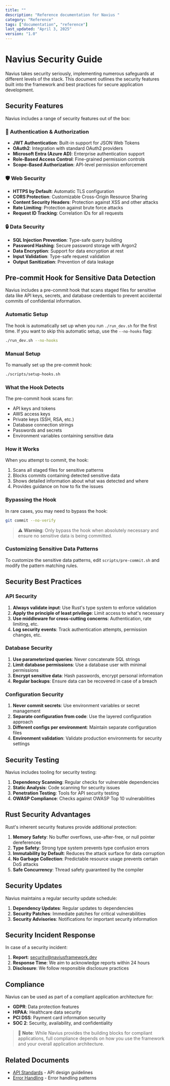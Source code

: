 ```yaml
---
title: ""
description: "Reference documentation for Navius "
category: "Reference"
tags: ["documentation", "reference"]
last_updated: "April 3, 2025"
version: "1.0"
---
```


# Navius Security Guide

Navius takes security seriously, implementing numerous safeguards at different levels of the stack. This document outlines the security features built into the framework and best practices for secure application development.

## Security Features

Navius includes a range of security features out of the box:

### 🔐 Authentication & Authorization

- **JWT Authentication**: Built-in support for JSON Web Tokens
- **OAuth2**: Integration with standard OAuth2 providers
- **Microsoft Entra (Azure AD)**: Enterprise authentication support
- **Role-Based Access Control**: Fine-grained permission controls
- **Scope-Based Authorization**: API-level permission enforcement

### 🛡️ Web Security

- **HTTPS by Default**: Automatic TLS configuration
- **CORS Protection**: Customizable Cross-Origin Resource Sharing
- **Content Security Headers**: Protection against XSS and other attacks
- **Rate Limiting**: Protection against brute force attacks
- **Request ID Tracking**: Correlation IDs for all requests

### 🔒 Data Security

- **SQL Injection Prevention**: Type-safe query building
- **Password Hashing**: Secure password storage with Argon2
- **Data Encryption**: Support for data encryption at rest
- **Input Validation**: Type-safe request validation
- **Output Sanitization**: Prevention of data leakage

## Pre-commit Hook for Sensitive Data Detection

Navius includes a pre-commit hook that scans staged files for sensitive data like API keys, secrets, and database credentials to prevent accidental commits of confidential information.

### Automatic Setup

The hook is automatically set up when you run `./run_dev.sh` for the first time. If you want to skip this automatic setup, use the `--no-hooks` flag:

```bash
./run_dev.sh --no-hooks
```

### Manual Setup

To manually set up the pre-commit hook:

```bash
./scripts/setup-hooks.sh
```

### What the Hook Detects

The pre-commit hook scans for:

- API keys and tokens
- AWS access keys
- Private keys (SSH, RSA, etc.)
- Database connection strings
- Passwords and secrets
- Environment variables containing sensitive data

### How it Works

When you attempt to commit, the hook:

1. Scans all staged files for sensitive patterns
2. Blocks commits containing detected sensitive data
3. Shows detailed information about what was detected and where
4. Provides guidance on how to fix the issues

### Bypassing the Hook

In rare cases, you may need to bypass the hook:

```bash
git commit --no-verify
```

> ⚠️ **Warning**: Only bypass the hook when absolutely necessary and ensure no sensitive data is being committed.

### Customizing Sensitive Data Patterns

To customize the sensitive data patterns, edit `scripts/pre-commit.sh` and modify the pattern matching rules.

## Security Best Practices

### API Security

1. **Always validate input**: Use Rust's type system to enforce validation
2. **Apply the principle of least privilege**: Limit access to what's necessary
3. **Use middleware for cross-cutting concerns**: Authentication, rate limiting, etc.
4. **Log security events**: Track authentication attempts, permission changes, etc.

### Database Security

1. **Use parameterized queries**: Never concatenate SQL strings
2. **Limit database permissions**: Use a database user with minimal permissions
3. **Encrypt sensitive data**: Hash passwords, encrypt personal information
4. **Regular backups**: Ensure data can be recovered in case of a breach

### Configuration Security

1. **Never commit secrets**: Use environment variables or secret management
2. **Separate configuration from code**: Use the layered configuration approach
3. **Different configs per environment**: Maintain separate configuration files
4. **Environment validation**: Validate production environments for security settings

## Security Testing

Navius includes tooling for security testing:

1. **Dependency Scanning**: Regular checks for vulnerable dependencies
2. **Static Analysis**: Code scanning for security issues
3. **Penetration Testing**: Tools for API security testing
4. **OWASP Compliance**: Checks against OWASP Top 10 vulnerabilities

## Rust Security Advantages

Rust's inherent security features provide additional protection:

1. **Memory Safety**: No buffer overflows, use-after-free, or null pointer dereferences
2. **Type Safety**: Strong type system prevents type confusion errors
3. **Immutability by Default**: Reduces the attack surface for data corruption
4. **No Garbage Collection**: Predictable resource usage prevents certain DoS attacks
5. **Safe Concurrency**: Thread safety guaranteed by the compiler

## Security Updates

Navius maintains a regular security update schedule:

1. **Dependency Updates**: Regular updates to dependencies
2. **Security Patches**: Immediate patches for critical vulnerabilities
3. **Security Advisories**: Notifications for important security information

## Security Incident Response

In case of a security incident:

1. **Report**: [security@naviusframework.dev](mailto:security@naviusframework.dev) 
2. **Response Time**: We aim to acknowledge reports within 24 hours
3. **Disclosure**: We follow responsible disclosure practices

## Compliance

Navius can be used as part of a compliant application architecture for:

- **GDPR**: Data protection features
- **HIPAA**: Healthcare data security
- **PCI DSS**: Payment card information security
- **SOC 2**: Security, availability, and confidentiality

> 📝 **Note**: While Navius provides the building blocks for compliant applications, full compliance depends on how you use the framework and your overall application architecture. 

## Related Documents
- [API Standards](api-standards.md) - API design guidelines
- [Error Handling](error-handling.md) - Error handling patterns

